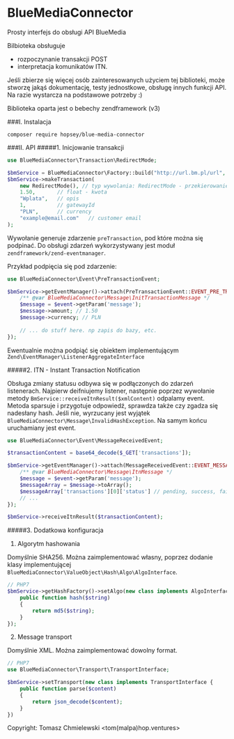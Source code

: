 BlueMediaConnector
==================
Prosty interfejs do obsługi API BlueMedia

Bilbioteka obsługuje 
- rozpoczynanie transakcji POST 
- interpretacja komunikatów ITN.

Jeśli zbierze się więcej osób zainteresowanych użyciem tej biblioteki, może stworzę jakąś dokumentację, testy jednostkowe,
obsługę innych funkcji API.
Na razie wystarcza na podstawowe potrzeby :)

Biblioteka oparta jest o bebechy zendframework (v3)

###I. Instalacja

```
composer require hopsey/blue-media-connector 
```

###II. API
#####1. Inicjowanie transakcji

```php
use BlueMediaConnector\Transaction\RedirectMode;

$bmService = BlueMediaConnector\Factory::build("http://url.bm.pl/url", 123456, "verySecretString");
$bmService->makeTransaction(
    new RedirectMode(), // typ wywolania: RedirectMode - przekierowanie, jest jeszcze wywołanie w tle, niezaimplemenotwane
    1.50,       // float - kwota
    "Wplata",   // opis
    1,          // gatewayId
    "PLN",      // currency
    "example@email.com"   // customer email
);
```
Wywołanie generuje zdarzenie ```preTransaction```, pod które można się podpinać. 
Do obsługi zdarzeń wykorzystywany jest moduł ```zendframework/zend-eventmanager```.

Przykład podpięcia się pod zdarzenie:

```php
use BlueMediaConnector\Event\PreTransactionEvent;

$bmService->getEventManager()->attach(PreTransactionEvent::EVENT_PRE_TRANSACTION, function (PreTransactionEvent $event) {
    /** @var BlueMediaConnector\Message\InitTransactionMessage */
    $message = $event->getParam('message');
    $message->amount; // 1.50
    $message->currency; // PLN
    
    // ... do stuff here. np zapis do bazy, etc.
});
```

Ewentualnie można podpiąć się obiektem implementującym ```Zend\EventManager\ListenerAggregateInterface```


#####2. ITN - Instant Transaction Notification

Obsługa zmiany statusu odbywa się w podłączonych do zdarzeń listenerach. Najpierw deifniujemy listener, następnie poprzez
wywołanie metody ```BmService::receiveItnResult($xmlContent)``` odpalamy event. Metoda sparsuje i przygotuje odpowiedź, sprawdza
także czy zgadza się nadesłany hash. Jeśli nie, wyrzucany jest wyjątek ```BlueMediaConnector\Message\InvalidHashException```. Na
samym końcu uruchamiany jest event.

```php
use BlueMediaConnector\Event\MessageReceivedEvent;

$transactionContent = base64_decode($_GET['transactions']);

$bmService->getEventManager()->attach(MessageReceivedEvent::EVENT_MESSAGE_RECEIVED, function (MessageReceivedEvent $event) {
    /** @var BlueMediaConnector\Message\ItnMessage */
    $message = $event->getParam('message');
    $messageArray = $message->toArray();
    $messageArray['transactions'][0]['status'] // pending, success, failure ...
    // ...
});

$bmService->receiveItnResult($transactionContent);

```
#####3. Dodatkowa konfiguracja

1. Algorytm hashowania

Domyślnie SHA256. Można zaimplementować własny, poprzez dodanie klasy implementującej ```BlueMediaConnector\ValueObject\Hash\Algo\AlgoInterface```.

```php
// PHP7
$bmService->getHashFactory()->setAlgo(new class implements AlgoInterface {
    public function hash($string)
    {
        return md5($string);
    }
});

```

2. Message transport

Domyślnie XML. Można zaimplementować dowolny format. 

```php
// PHP7
use BlueMediaConnector\Transport\TransportInterface;

$bmService->setTransport(new class implements TransportInterface {
    public function parse($content)
    {
        return json_decode($content);
    }
})
```

Copyright: Tomasz Chmielewski &lt;tom(malpa)hop.ventures&gt;
